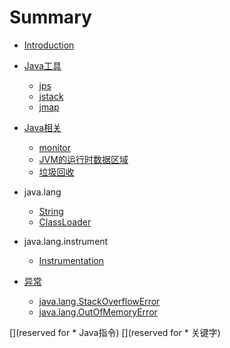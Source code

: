 # Summary

* [Introduction](README.md)


* [Java工具](book/tools/README.md)
    * [jps](book/tools/jps.md)
    * [jstack](book/tools/jstack.md)
    * [jmap](book/tools/jmap.md)

* [Java相关]()
    * [monitor](book/language/monitor.md)
    * [JVM的运行时数据区域](book/language/jvm-memory-structure.md)
    * [垃圾回收](book/language/gc.md)

* java.lang
    * [String](book/java.lang/String.md)
    * [ClassLoader](book/java.lang/ClassLoader.md)

* java.lang.instrument
    * [Instrumentation](book/java.lang.instrument/Instrumentation.md)

* [异常]()
    * [java.lang.StackOverflowError](book/exception/StackOverflowError.md)
    * [java.lang.OutOfMemoryError](book/exception/OutOfMemoryError.md)

[](reserved for * Java指令)
[](reserved for * 关键字)